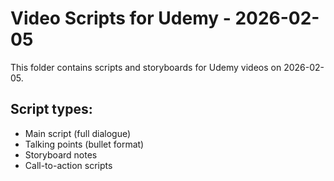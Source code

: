 # Video Scripts for Udemy - 2026-02-05

This folder contains scripts and storyboards for Udemy videos on 2026-02-05.

## Script types:
- Main script (full dialogue)
- Talking points (bullet format)
- Storyboard notes
- Call-to-action scripts
